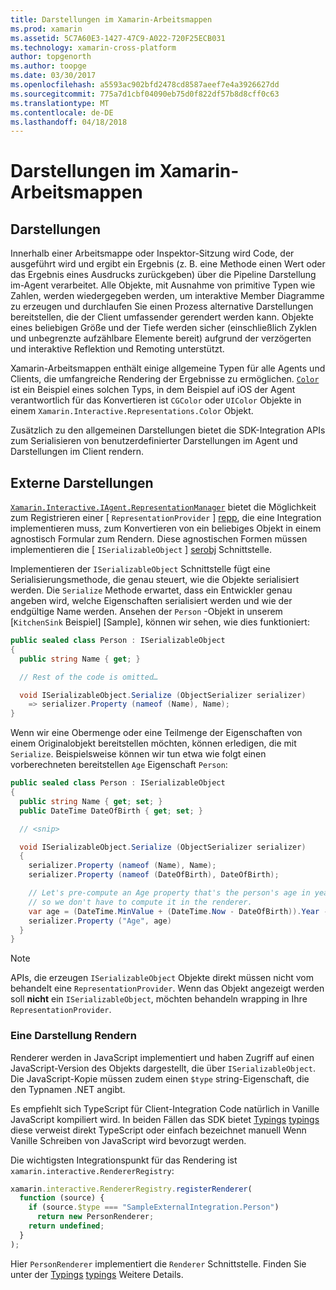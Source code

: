 ```yaml
---
title: Darstellungen im Xamarin-Arbeitsmappen
ms.prod: xamarin
ms.assetid: 5C7A60E3-1427-47C9-A022-720F25ECB031
ms.technology: xamarin-cross-platform
author: topgenorth
ms.author: toopge
ms.date: 03/30/2017
ms.openlocfilehash: a5593ac902bfd2478cd8587aeef7e4a3926627dd
ms.sourcegitcommit: 775a7d1cbf04090eb75d0f822df57b8d8cff0c63
ms.translationtype: MT
ms.contentlocale: de-DE
ms.lasthandoff: 04/18/2018
---
```

# <a name="representations-in-xamarin-workbooks"></a>Darstellungen im Xamarin-Arbeitsmappen

## <a name="representations"></a>Darstellungen

Innerhalb einer Arbeitsmappe oder Inspektor-Sitzung wird Code, der ausgeführt wird und ergibt ein Ergebnis (z. B. eine Methode einen Wert oder das Ergebnis eines Ausdrucks zurückgeben) über die Pipeline Darstellung im-Agent verarbeitet. Alle Objekte, mit Ausnahme von primitive Typen wie Zahlen, werden wiedergegeben werden, um interaktive Member Diagramme zu erzeugen und durchlaufen Sie einen Prozess alternative Darstellungen bereitstellen, die der Client umfassender gerendert werden kann. Objekte eines beliebigen Größe und der Tiefe werden sicher (einschließlich Zyklen und unbegrenzte aufzählbare Elemente bereit) aufgrund der verzögerten und interaktive Reflektion und Remoting unterstützt.

Xamarin-Arbeitsmappen enthält einige allgemeine Typen für alle Agents und Clients, die umfangreiche Rendering der Ergebnisse zu ermöglichen. [`Color`][xir-color] ist ein Beispiel eines solchen Typs, in dem Beispiel auf iOS der Agent verantwortlich für das Konvertieren ist `CGColor` oder `UIColor` Objekte in einem `Xamarin.Interactive.Representations.Color` Objekt.

Zusätzlich zu den allgemeinen Darstellungen bietet die SDK-Integration APIs zum Serialisieren von benutzerdefinierter Darstellungen im Agent und Darstellungen im Client rendern.

## <a name="external-representations"></a>Externe Darstellungen

[`Xamarin.Interactive.IAgent.RepresentationManager`][repman] bietet die Möglichkeit zum Registrieren einer [ `RepresentationProvider` ] [ repp], die eine Integration implementieren muss, zum Konvertieren von ein beliebiges Objekt in einem agnostisch Formular zum Rendern. Diese agnostischen Formen müssen implementieren die [ `ISerializableObject` ] [ serobj] Schnittstelle.

Implementieren der `ISerializableObject` Schnittstelle fügt eine Serialisierungsmethode, die genau steuert, wie die Objekte serialisiert werden. Die `Serialize` Methode erwartet, dass ein Entwickler genau angeben wird, welche Eigenschaften serialisiert werden und wie der endgültige Name werden. Ansehen der `Person` -Objekt in unserem [`KitchenSink` Beispiel] [Sample], können wir sehen, wie dies funktioniert:

```csharp
public sealed class Person : ISerializableObject
{
  public string Name { get; }

  // Rest of the code is omitted…

  void ISerializableObject.Serialize (ObjectSerializer serializer)
    => serializer.Property (nameof (Name), Name);
}
```

Wenn wir eine Obermenge oder eine Teilmenge der Eigenschaften von einem Originalobjekt bereitstellen möchten, können erledigen, die mit `Serialize`. Beispielsweise können wir tun etwa wie folgt einen vorberechneten bereitstellen `Age` Eigenschaft `Person`:

```csharp
public sealed class Person : ISerializableObject
{
  public string Name { get; set; }
  public DateTime DateOfBirth { get; set; }

  // <snip>

  void ISerializableObject.Serialize (ObjectSerializer serializer)
  {
    serializer.Property (nameof (Name), Name);
    serializer.Property (nameof (DateOfBirth), DateOfBirth);

    // Let's pre-compute an Age property that's the person's age in years,
    // so we don't have to compute it in the renderer.
    var age = (DateTime.MinValue + (DateTime.Now - DateOfBirth)).Year - 1;
    serializer.Property ("Age", age)
  }
}
```

> [!NOTE]
> APIs, die erzeugen `ISerializableObject` Objekte direkt müssen nicht vom behandelt eine `RepresentationProvider`. Wenn das Objekt angezeigt werden soll **nicht** ein `ISerializableObject`, möchten behandeln wrapping in Ihre `RepresentationProvider`.

### <a name="rendering-a-representation"></a>Eine Darstellung Rendern

Renderer werden in JavaScript implementiert und haben Zugriff auf einen JavaScript-Version des Objekts dargestellt, die über `ISerializableObject`. Die JavaScript-Kopie müssen zudem einen `$type` string-Eigenschaft, die den Typnamen .NET angibt.

Es empfiehlt sich TypeScript für Client-Integration Code natürlich in Vanille JavaScript kompiliert wird. In beiden Fällen das SDK bietet [Typings] [ typings] diese verweist direkt TypeScript oder einfach bezeichnet manuell Wenn Vanille Schreiben von JavaScript wird bevorzugt werden.

Die wichtigsten Integrationspunkt für das Rendering ist `xamarin.interactive.RendererRegistry`:

```js
xamarin.interactive.RendererRegistry.registerRenderer(
  function (source) {
    if (source.$type === "SampleExternalIntegration.Person")
      return new PersonRenderer;
    return undefined;
  }
);
```

Hier `PersonRenderer` implementiert die `Renderer` Schnittstelle. Finden Sie unter der [Typings] [ typings] Weitere Details.

[typings]: https://github.com/xamarin/Workbooks/blob/master/SDK/typings/xamarin-interactive.d.ts
[xir-color]: https://developer.xamarin.com/api/type/Xamarin.Interactive.Representations.Color/
[repman]: https://developer.xamarin.com/api/type/Xamarin.Interactive.Representations.IRepresentationManager/
[repp]: https://developer.xamarin.com/api/type/Xamarin.Interactive.Representations.RepresentationProvider/
[serobj]: https://developer.xamarin.com/api/type/Xamarin.Interactive.Serialization.ISerializableObject/
